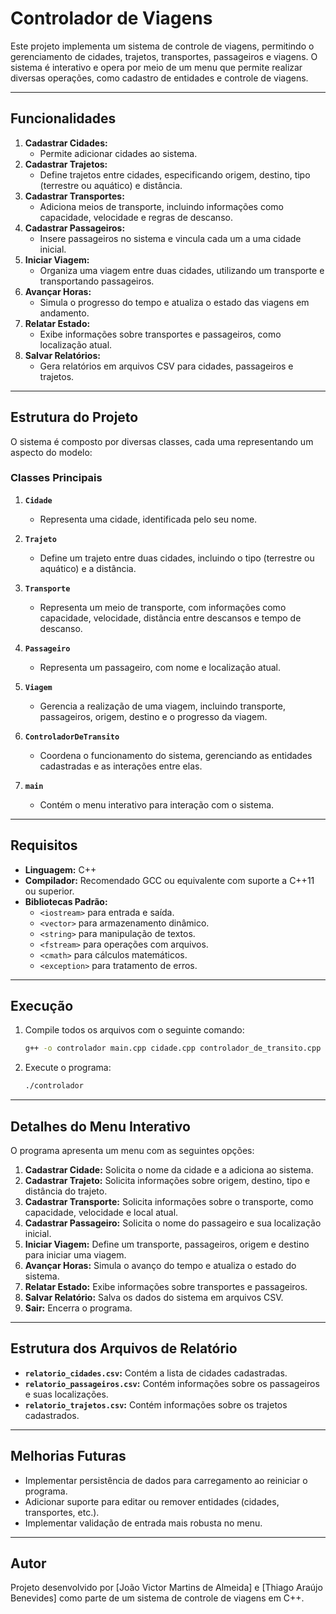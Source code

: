 # Controlador de Viagens

Este projeto implementa um sistema de controle de viagens, permitindo o gerenciamento de cidades, trajetos, transportes, passageiros e viagens. O sistema é interativo e opera por meio de um menu que permite realizar diversas operações, como cadastro de entidades e controle de viagens.

---

## Funcionalidades

1. **Cadastrar Cidades:**
   - Permite adicionar cidades ao sistema.
2. **Cadastrar Trajetos:**
   - Define trajetos entre cidades, especificando origem, destino, tipo (terrestre ou aquático) e distância.
3. **Cadastrar Transportes:**
   - Adiciona meios de transporte, incluindo informações como capacidade, velocidade e regras de descanso.
4. **Cadastrar Passageiros:**
   - Insere passageiros no sistema e vincula cada um a uma cidade inicial.
5. **Iniciar Viagem:**
   - Organiza uma viagem entre duas cidades, utilizando um transporte e transportando passageiros.
6. **Avançar Horas:**
   - Simula o progresso do tempo e atualiza o estado das viagens em andamento.
7. **Relatar Estado:**
   - Exibe informações sobre transportes e passageiros, como localização atual.
8. **Salvar Relatórios:**
   - Gera relatórios em arquivos CSV para cidades, passageiros e trajetos.

---

## Estrutura do Projeto

O sistema é composto por diversas classes, cada uma representando um aspecto do modelo:

### Classes Principais

1. **`Cidade`**
   - Representa uma cidade, identificada pelo seu nome.

2. **`Trajeto`**
   - Define um trajeto entre duas cidades, incluindo o tipo (terrestre ou aquático) e a distância.

3. **`Transporte`**
   - Representa um meio de transporte, com informações como capacidade, velocidade, distância entre descansos e tempo de descanso.

4. **`Passageiro`**
   - Representa um passageiro, com nome e localização atual.

5. **`Viagem`**
   - Gerencia a realização de uma viagem, incluindo transporte, passageiros, origem, destino e o progresso da viagem.

6. **`ControladorDeTransito`**
   - Coordena o funcionamento do sistema, gerenciando as entidades cadastradas e as interações entre elas.

7. **`main`**
   - Contém o menu interativo para interação com o sistema.

---

## Requisitos

- **Linguagem:** C++
- **Compilador:** Recomendado GCC ou equivalente com suporte a C++11 ou superior.
- **Bibliotecas Padrão:**
  - `<iostream>` para entrada e saída.
  - `<vector>` para armazenamento dinâmico.
  - `<string>` para manipulação de textos.
  - `<fstream>` para operações com arquivos.
  - `<cmath>` para cálculos matemáticos.
  - `<exception>` para tratamento de erros.

---

## Execução

1. Compile todos os arquivos com o seguinte comando:
   ```bash
   g++ -o controlador main.cpp cidade.cpp controlador_de_transito.cpp passageiro.cpp trajeto.cpp transporte.cpp viagem.cpp
   ```

2. Execute o programa:
   ```bash
   ./controlador
   ```

---

## Detalhes do Menu Interativo

O programa apresenta um menu com as seguintes opções:

1. **Cadastrar Cidade:** Solicita o nome da cidade e a adiciona ao sistema.
2. **Cadastrar Trajeto:** Solicita informações sobre origem, destino, tipo e distância do trajeto.
3. **Cadastrar Transporte:** Solicita informações sobre o transporte, como capacidade, velocidade e local atual.
4. **Cadastrar Passageiro:** Solicita o nome do passageiro e sua localização inicial.
5. **Iniciar Viagem:** Define um transporte, passageiros, origem e destino para iniciar uma viagem.
6. **Avançar Horas:** Simula o avanço do tempo e atualiza o estado do sistema.
7. **Relatar Estado:** Exibe informações sobre transportes e passageiros.
8. **Salvar Relatório:** Salva os dados do sistema em arquivos CSV.
9. **Sair:** Encerra o programa.

---

## Estrutura dos Arquivos de Relatório

- **`relatorio_cidades.csv`:** Contém a lista de cidades cadastradas.
- **`relatorio_passageiros.csv`:** Contém informações sobre os passageiros e suas localizações.
- **`relatorio_trajetos.csv`:** Contém informações sobre os trajetos cadastrados.

---

## Melhorias Futuras

- Implementar persistência de dados para carregamento ao reiniciar o programa.
- Adicionar suporte para editar ou remover entidades (cidades, transportes, etc.).
- Implementar validação de entrada mais robusta no menu.

---

## Autor
Projeto desenvolvido por [João Victor Martins de Almeida] e [Thiago Araújo Benevides]  como parte de um sistema de controle de viagens em C++.

